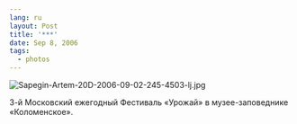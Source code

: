 ```yaml
---
lang: ru
layout: Post
title: '***'
date: Sep 8, 2006
tags:
  - photos
---
```


![Sapegin-Artem-20D-2006-09-02-245-4503-lj.jpg](upload://Sapegin-Artem-20D-2006-09-02-245-4503-lj.jpg)

3-й Московский ежегодный Фестиваль «Урожай» в музее-заповеднике «Коломенское».
